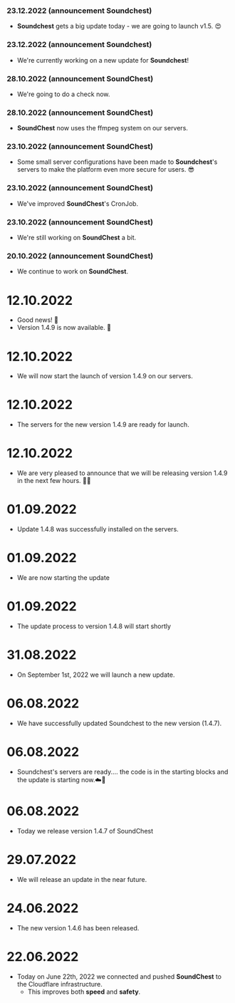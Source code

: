 ### 23.12.2022 (announcement Soundchest)
-  **Soundchest** gets a big update today - we are going to launch v1.5. 😍

### 23.12.2022 (announcement Soundchest)
- We're currently working on a new update for **Soundchest**!

### 28.10.2022 (announcement SoundChest)
- We're going to do a check now.

### 28.10.2022 (announcement SoundChest)
- **SoundChest** now uses the ffmpeg system on our servers.

### 23.10.2022 (announcement SoundChest)
- Some small server configurations have been made to **Soundchest**'s servers to make the platform even more secure for users. 😎

### 23.10.2022 (announcement SoundChest)
- We've improved **SoundChest**'s CronJob.

### 23.10.2022 (announcement SoundChest)
- We're still working on **SoundChest** a bit.

### 20.10.2022 (announcement SoundChest)
- We continue to work on **SoundChest**.

# 12.10.2022
 - Good news! 🥳
 - Version 1.4.9 is now available. 💯

# 12.10.2022
 - We will now start the launch of version 1.4.9 on our servers.

# 12.10.2022
 - The servers for the new version 1.4.9 are ready for launch.

# 12.10.2022
 - We are very pleased to announce that we will be releasing version 1.4.9 in the next few hours. 🚀🥳

# 01.09.2022
 - Update 1.4.8 was successfully installed on the servers.

# 01.09.2022
 - We are now starting the update

# 01.09.2022
 - The update process to version 1.4.8 will start shortly

# 31.08.2022
 - On September 1st, 2022 we will launch a new update.

# 06.08.2022
 - We have successfully updated Soundchest to the new version (1.4.7).

# 06.08.2022
 - Soundchest's servers are ready.... the code is in the starting blocks and the update is starting now.☁️🚀

# 06.08.2022
 - Today we release version 1.4.7 of SoundChest

# 29.07.2022
 - We will release an update in the near future.

# 24.06.2022
 - The new version 1.4.6 has been released.

# 22.06.2022
  - Today on June 22th, 2022 we connected and pushed **SoundChest** to the Cloudflare infrastructure.
     - This improves both **speed** and **safety**.
